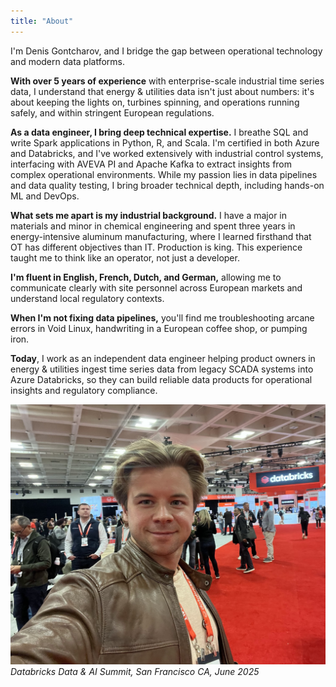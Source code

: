 ```yaml
---
title: "About"
---
```


I'm Denis Gontcharov, and I bridge the gap between operational technology and modern data platforms.

**With over 5 years of experience** with enterprise-scale industrial time series data, I understand that energy & utilities data isn't just about numbers: it's about keeping the lights on, turbines spinning, and operations running safely, and within stringent European regulations.

**As a data engineer, I bring deep technical expertise.** I breathe SQL and write Spark applications in Python, R, and Scala. I'm certified in both Azure and Databricks, and I've worked extensively with industrial control systems, interfacing with AVEVA PI and Apache Kafka to extract insights from complex operational environments. While my passion lies in data pipelines and data quality testing, I bring broader technical depth, including hands-on ML and DevOps.

**What sets me apart is my industrial background.** I have a major in materials and minor in chemical engineering and spent three years in energy-intensive aluminum manufacturing, where I learned firsthand that OT has different objectives than IT. Production is king. This experience taught me to think like an operator, not just a developer.

**I'm fluent in English, French, Dutch, and German,** allowing me to communicate clearly with site personnel across European markets and understand local regulatory contexts.

**When I'm not fixing data pipelines,** you'll find me troubleshooting arcane errors in Void Linux, handwriting in a European coffee shop, or pumping iron.

**Today**, I work as an independent data engineer helping product owners in energy & utilities ingest time series data from legacy SCADA systems into Azure Databricks, so they can build reliable data products for operational insights and regulatory compliance.

![Denis Gontcharov](me.jpg)
*Databricks Data & AI Summit, San Francisco CA, June 2025*

